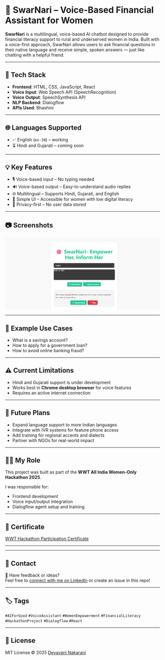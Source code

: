 # 🌸 SwarNari – Voice-Based Financial Assistant for Women

**SwarNari** is a multilingual, voice-based AI chatbot designed to provide financial literacy support to rural and underserved women in India. Built with a voice-first approach, SwarNari allows users to ask financial questions in their native language and receive simple, spoken answers — just like chatting with a helpful friend.

---

## 🔧 Tech Stack

- **Frontend**: HTML, CSS, JavaScript, React  
- **Voice Input**: Web Speech API (SpeechRecognition)  
- **Voice Output**: SpeechSynthesis API  
- **NLP Backend**: Dialogflow  
- **APIs Used**: Bhashini

---

## 🌐 Languages Supported

- ✅ English (`en-IN`) – working  
- ⏳ Hindi and Gujarati – coming soon

---

## 💡 Key Features

- 🎙️ Voice-based input – No typing needed  
- 🔊 Voice-based output – Easy-to-understand audio replies  
- 🌐 Multilingual – Supports Hindi, Gujarati, and English  
- 🤝 Simple UI – Accessible for women with low digital literacy  
- 🔐 Privacy-first – No user data stored  

---

## 📷 Screenshots

![Screenshot](SwarNari.png)

---

## 🧠 Example Use Cases

- What is a savings account?  
- How to apply for a government loan?  
- How to avoid online banking fraud?

---

## ⚠️ Current Limitations

- Hindi and Gujarati support is under development  
- Works best in **Chrome desktop browser** for voice features  
- Requires an active internet connection  

---

## 🚀 Future Plans

- Expand language support to more Indian languages  
- Integrate with IVR systems for feature phone access  
- Add training for regional accents and dialects  
- Partner with NGOs for real-world impact

---

## 👩‍💻 My Role

This project was built as part of the **WWT All India Women-Only Hackathon 2025**.

I was responsible for:

- Frontend development  
- Voice input/output integration  
- Dialogflow agent setup and training

---

## 📜 Certificate

[WWT Hackathon Participation Certificate](WWT-CERTIFICATE.jpg)

---
---

## 📩 Contact

💬 Have feedback or ideas?  
Feel free to [connect with me on LinkedIn](https://www.linkedin.com/in/devayani-nakarani) or create an issue in this repo!

---

## 🏷️ Tags

`#AIForGood` `#VoiceAssistant` `#WomenEmpowerment` `#FinancialLiteracy` `#HackathonProject` `#Dialogflow` `#React`

---

## 📄 License

MIT License © 2025 [Devayani Nakarani](https://github.com/DevayaniNakarani)
